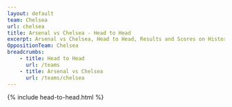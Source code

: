 ```yaml
---
layout: default
team: Chelsea
url: chelsea
title: Arsenal vs Chelsea - Head to Head
excerpt: Arsenal vs Chelsea, Head to Head, Results and Scores on History of Arsenal Football Club
OppositionTeam: Chelsea
breadcrumbs:
    - title: Head to Head
      url: /teams
    - title: Arsenal vs Chelsea
      url: /teams/chelsea
---
```


{% include head-to-head.html %}